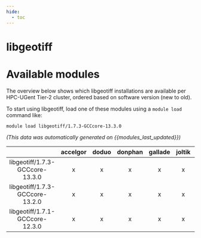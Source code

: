 ```yaml
---
hide:
  - toc
---
```


libgeotiff
==========

# Available modules


The overview below shows which libgeotiff installations are available per HPC-UGent Tier-2 cluster, ordered based on software version (new to old).

To start using libgeotiff, load one of these modules using a `module load` command like:

```shell
module load libgeotiff/1.7.3-GCCcore-13.3.0
```

*(This data was automatically generated on {{modules_last_updated}})*  

| |accelgor|doduo|donphan|gallade|joltik|shinx|
| :---: | :---: | :---: | :---: | :---: | :---: | :---: |
|libgeotiff/1.7.3-GCCcore-13.3.0|x|x|x|x|x|x|
|libgeotiff/1.7.3-GCCcore-13.2.0|x|x|x|x|x|x|
|libgeotiff/1.7.1-GCCcore-12.3.0|x|x|x|x|x|x|

